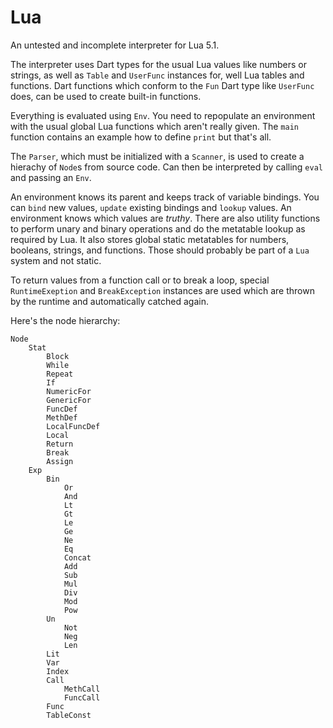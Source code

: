 # Lua

An untested and incomplete interpreter for Lua 5.1.

The interpreter uses Dart types for the usual Lua values like numbers or strings, as well as `Table` and `UserFunc` instances for, well Lua tables and functions. Dart functions which conform to the `Fun` Dart type like `UserFunc` does, can be used to create built-in functions.

Everything is evaluated using `Env`. You need to repopulate an environment with the usual global Lua functions which aren't really given. The `main` function contains an example how to define `print` but that's all.

The `Parser`, which must be initialized with a `Scanner`, is used to create a hierachy of `Node`s from source code. Can then be interpreted by calling `eval` and passing an `Env`.

An environment knows its parent and keeps track of variable bindings. You can `bind` new values, `update` existing bindings and `lookup` values. An environment knows which values are _truthy_. There are also utility functions to perform unary and binary operations and do the metatable lookup as required by Lua. It also stores global static metatables for numbers, booleans, strings, and functions. Those should probably be part of a `Lua` system and not static.

To return values from a function call or to break a loop, special `RuntimeExeption` and `BreakException` instances are used which are thrown by the runtime and automatically catched again.

Here's the node hierarchy:

    Node
        Stat
            Block
            While
            Repeat
            If
            NumericFor
            GenericFor
            FuncDef
            MethDef
            LocalFuncDef
            Local
            Return
            Break
            Assign
        Exp
            Bin
                Or
                And
                Lt
                Gt
                Le
                Ge
                Ne
                Eq
                Concat
                Add
                Sub
                Mul
                Div
                Mod
                Pow
            Un
                Not
                Neg
                Len
            Lit
            Var
            Index
            Call
                MethCall
                FuncCall
            Func
            TableConst
